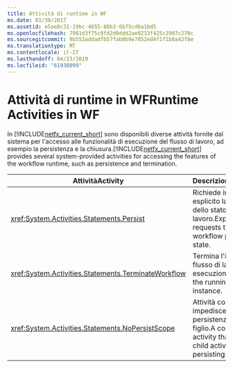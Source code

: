 ```yaml
---
title: Attività di runtime in WF
ms.date: 03/30/2017
ms.assetid: e5ae8c31-19bc-4655-88b3-6b75cd6a1bd5
ms.openlocfilehash: 7981d3f75c8fd2d0ddd2ae0233f425c2907c270c
ms.sourcegitcommit: 9b552addadfb57fab0b9e7852ed4f1f1b8a42f8e
ms.translationtype: MT
ms.contentlocale: it-IT
ms.lasthandoff: 04/23/2019
ms.locfileid: "61938099"
---
```

# <a name="runtime-activities-in-wf"></a><span data-ttu-id="959f0-102">Attività di runtime in WF</span><span class="sxs-lookup"><span data-stu-id="959f0-102">Runtime Activities in WF</span></span>
<span data-ttu-id="959f0-103">In [!INCLUDE[netfx_current_short](../../../includes/netfx-current-short-md.md)] sono disponibili diverse attività fornite dal sistema per l'accesso alle funzionalità di esecuzione del flusso di lavoro, ad esempio la persistenza e la chiusura.</span><span class="sxs-lookup"><span data-stu-id="959f0-103">[!INCLUDE[netfx_current_short](../../../includes/netfx-current-short-md.md)] provides several system-provided activities for accessing the features of the workflow runtime, such as persistence and termination.</span></span>  
  
|<span data-ttu-id="959f0-104">Attività</span><span class="sxs-lookup"><span data-stu-id="959f0-104">Activity</span></span>|<span data-ttu-id="959f0-105">Descrizione</span><span class="sxs-lookup"><span data-stu-id="959f0-105">Description</span></span>|  
|--------------|-----------------|  
|<xref:System.Activities.Statements.Persist>|<span data-ttu-id="959f0-106">Richiede in modo esplicito la persistenza dello stato del flusso di lavoro.</span><span class="sxs-lookup"><span data-stu-id="959f0-106">Explicitly requests that the workflow persist its state.</span></span>|  
|<xref:System.Activities.Statements.TerminateWorkflow>|<span data-ttu-id="959f0-107">Termina l'istanza del flusso di lavoro in esecuzione.</span><span class="sxs-lookup"><span data-stu-id="959f0-107">Terminates the running workflow instance.</span></span>|  
|<xref:System.Activities.Statements.NoPersistScope>|<span data-ttu-id="959f0-108">Attività contenitore che impedisce la persistenza delle attività figlio.</span><span class="sxs-lookup"><span data-stu-id="959f0-108">A container activity that prevents child activities from persisting.</span></span>|

